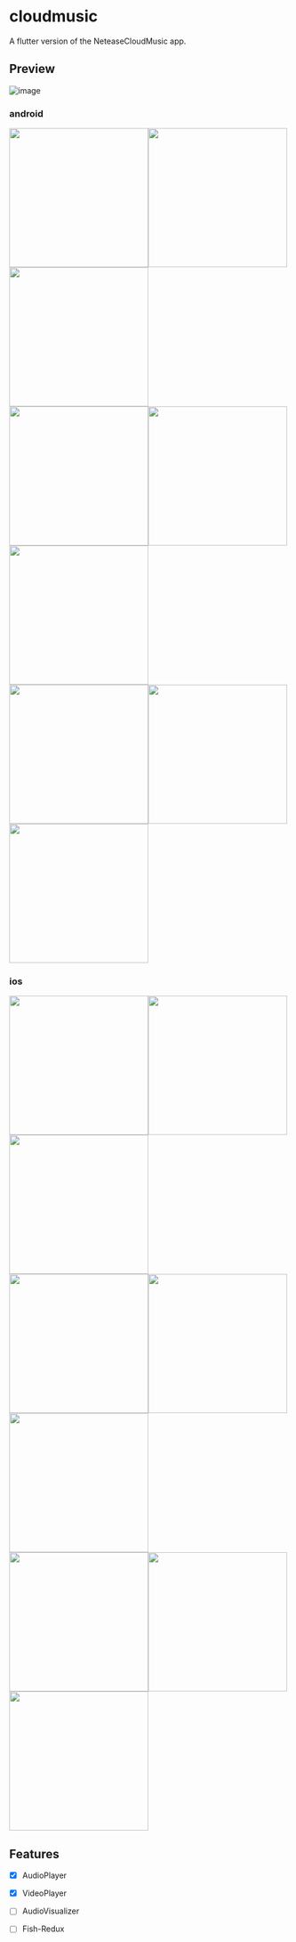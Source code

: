 # cloudmusic

A flutter version of the NeteaseCloudMusic app.

## Preview  
![image](https://github.com/o1298098/Flutter-CloudMusic/blob/master/Screenshot/Screenshot.gif)  
### android  
<img src="https://github.com/o1298098/Flutter-CloudMusic/blob/master/Screenshot/droid01.jpg" width="250"><img src="https://github.com/o1298098/Flutter-CloudMusic/blob/master/Screenshot/droid02.jpg" width="250"><img src="https://github.com/o1298098/Flutter-CloudMusic/blob/master/Screenshot/droid03.jpg" width="250">  
<img src="https://github.com/o1298098/Flutter-CloudMusic/blob/master/Screenshot/droid04.jpg" width="250"><img src="https://github.com/o1298098/Flutter-CloudMusic/blob/master/Screenshot/droid05.jpg" width="250"><img src="https://github.com/o1298098/Flutter-CloudMusic/blob/master/Screenshot/droid06.jpg" width="250">  
<img src="https://github.com/o1298098/Flutter-CloudMusic/blob/master/Screenshot/droid07.jpg" width="250"><img src="https://github.com/o1298098/Flutter-CloudMusic/blob/master/Screenshot/droid08.jpg" width="250"><img src="https://github.com/o1298098/Flutter-CloudMusic/blob/master/Screenshot/droid09.jpg" width="250">  
### ios  
<img src="https://github.com/o1298098/Flutter-CloudMusic/blob/master/Screenshot/ios01.PNG" width="250"><img src="https://github.com/o1298098/Flutter-CloudMusic/blob/master/Screenshot/ios02.PNG" width="250"><img src="https://github.com/o1298098/Flutter-CloudMusic/blob/master/Screenshot/ios03.PNG" width="250">  
<img src="https://github.com/o1298098/Flutter-CloudMusic/blob/master/Screenshot/ios04.PNG" width="250"><img src="https://github.com/o1298098/Flutter-CloudMusic/blob/master/Screenshot/ios05.PNG" width="250"><img src="https://github.com/o1298098/Flutter-CloudMusic/blob/master/Screenshot/ios06.PNG" width="250">  
<img src="https://github.com/o1298098/Flutter-CloudMusic/blob/master/Screenshot/ios07.PNG" width="250"><img src="https://github.com/o1298098/Flutter-CloudMusic/blob/master/Screenshot/ios08.PNG" width="250"><img src="https://github.com/o1298098/Flutter-CloudMusic/blob/master/Screenshot/ios09.PNG" width="250">  
## Features  
- [x] AudioPlayer  
- [x] VideoPlayer
- [ ] AudioVisualizer
- [ ] Fish-Redux


